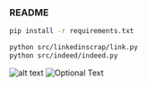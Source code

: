 ### README

```bash
pip install -r requirements.txt
```

```bash
python src/linkedinscrap/link.py
python src/indeed/indeed.py
```
![alt text](https://github.com/nclsdvl/projetOne/master/Diagram.png)
![Optional Text](https://github.com/nclsdvl/projetOne/nico/Diagram.png)
